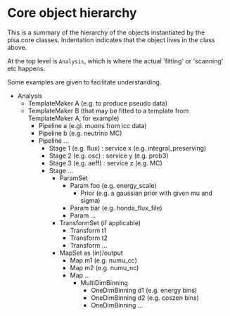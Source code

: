 # Core object hierarchy
This is a summary of the hierarchy of the objects instantiated by the pisa.core
classes. Indentation indicates that the object lives in the class above.

At the top level is `Analysis`, which is where the actual 'fitting' or 'scanning' etc
happens.

Some examples are given to facilitate understanding.

* Analysis
  * TemplateMaker A (e.g. to produce pseudo data)
  * TemplateMaker B (that may be fitted to a template from TemplateMaker A, for example)
    * Pipeline a (e.gi. muons from icc data)
    * Pipeline b (e.g. neutrino MC)
    * Pipeline ...
      * Stage 1 (e.g. flux) : service x (e.g. integral_preserving)
      * Stage 2 (e.g. osc) : service y (e.g. prob3)
      * Stage 3 (e.g. aeff) : service z (e.g. MC)
      * Stage ...
        * ParamSet
          * Param foo (e.g. energy_scale)
            * Prior (e.g. a gaussian prior with given mu and sigma) 
          * Param bar (e.g. honda_flux_file)
          * Param ...
        * TransformSet (if applicable)
          * Transform t1
          * Transform t2
          * Transform ...
        * MapSet as (in)/output
          * Map m1 (e.g. numu_cc)
          * Map m2 (e.g. numu_nc)
          * Map ...
            * MultiDimBinning
              * OneDimBinning d1 (e.g. energy bins)
              * OneDimBinning d2 (e.g. coszen bins)
              * OneDimBinning ...
